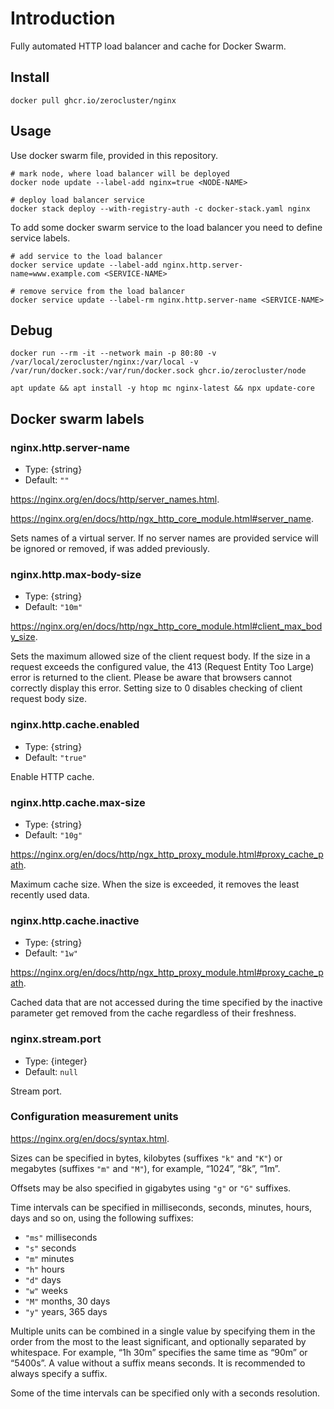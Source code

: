 # Introduction

Fully automated HTTP load balancer and cache for Docker Swarm.

## Install

```shell
docker pull ghcr.io/zerocluster/nginx
```

## Usage

Use docker swarm file, provided in this repository.

```shell
# mark node, where load balancer will be deployed
docker node update --label-add nginx=true <NODE-NAME>

# deploy load balancer service
docker stack deploy --with-registry-auth -c docker-stack.yaml nginx
```

To add some docker swarm service to the load balancer you need to define service labels.

```shell
# add service to the load balancer
docker service update --label-add nginx.http.server-name=www.example.com <SERVICE-NAME>

# remove service from the load balancer
docker service update --label-rm nginx.http.server-name <SERVICE-NAME>
```

## Debug

```shell
docker run --rm -it --network main -p 80:80 -v /var/local/zerocluster/nginx:/var/local -v /var/run/docker.sock:/var/run/docker.sock ghcr.io/zerocluster/node
```

```shell
apt update && apt install -y htop mc nginx-latest && npx update-core
```

## Docker swarm labels

### nginx.http.server-name

- Type: {string}
- Default: `""`

<https://nginx.org/en/docs/http/server_names.html>.

<https://nginx.org/en/docs/http/ngx_http_core_module.html#server_name>.

Sets names of a virtual server. If no server names are provided service will be ignored or removed, if was added previously.

### nginx.http.max-body-size

- Type: {string}
- Default: `"10m"`

<https://nginx.org/en/docs/http/ngx_http_core_module.html#client_max_body_size>.

Sets the maximum allowed size of the client request body. If the size in a request exceeds the configured value, the 413 (Request Entity Too Large) error is returned to the client. Please be aware that browsers cannot correctly display this error. Setting size to 0 disables checking of client request body size.

### nginx.http.cache.enabled

- Type: {string}
- Default: `"true"`

Enable HTTP cache.

### nginx.http.cache.max-size

- Type: {string}
- Default: `"10g"`

<https://nginx.org/en/docs/http/ngx_http_proxy_module.html#proxy_cache_path>.

Maximum cache size. When the size is exceeded, it removes the least recently used data.

### nginx.http.cache.inactive

- Type: {string}
- Default: `"1w"`

<https://nginx.org/en/docs/http/ngx_http_proxy_module.html#proxy_cache_path>.

Cached data that are not accessed during the time specified by the inactive parameter get removed from the cache regardless of their freshness.

### nginx.stream.port

- Type: {integer}
- Default: `null`

Stream port.

### Configuration measurement units

<https://nginx.org/en/docs/syntax.html>.

Sizes can be specified in bytes, kilobytes (suffixes `"k"` and `"K"`) or megabytes (suffixes `"m"` and `"M"`), for example, “1024”, “8k”, “1m”.

Offsets may be also specified in gigabytes using `"g"` or `"G"` suffixes.

Time intervals can be specified in milliseconds, seconds, minutes, hours, days and so on, using the following suffixes:

- `"ms"` milliseconds
- `"s"` seconds
- `"m"` minutes
- `"h"` hours
- `"d"` days
- `"w"` weeks
- `"M"` months, 30 days
- `"y"` years, 365 days

Multiple units can be combined in a single value by specifying them in the order from the most to the least significant, and optionally separated by whitespace. For example, “1h 30m” specifies the same time as “90m” or “5400s”. A value without a suffix means seconds. It is recommended to always specify a suffix.

Some of the time intervals can be specified only with a seconds resolution.
